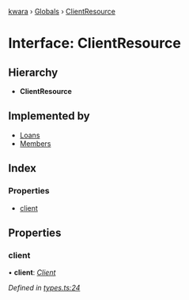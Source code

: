 [kwara](../README.md) › [Globals](../globals.md) › [ClientResource](clientresource.md)

# Interface: ClientResource

## Hierarchy

* **ClientResource**

## Implemented by

* [Loans](../classes/loans.md)
* [Members](../classes/members.md)

## Index

### Properties

* [client](clientresource.md#client)

## Properties

###  client

• **client**: *[Client](client.md)*

*Defined in [types.ts:24](https://github.com/mainanick/kwara/blob/286defe/lib/types.ts#L24)*
